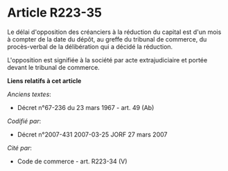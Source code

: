 # Article R223-35

Le délai d'opposition des créanciers à la réduction du capital est d'un mois à compter de la date du dépôt, au greffe du
tribunal de commerce, du procès-verbal de la délibération qui a décidé la réduction.

L'opposition est signifiée à la société par acte extrajudiciaire et portée devant le tribunal de commerce.

**Liens relatifs à cet article**

_Anciens textes_:

  - Décret n°67-236 du 23 mars 1967 - art. 49 (Ab)

_Codifié par_:

  - Décret n°2007-431 2007-03-25 JORF 27 mars 2007

_Cité par_:

  - Code de commerce - art. R223-34 (V)
